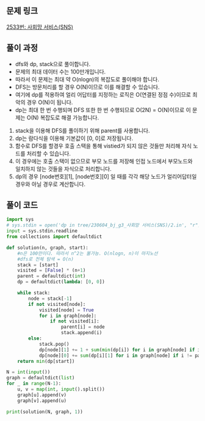 ## 문제 링크

[2533번: 사회망 서비스(SNS)](https://www.acmicpc.net/problem/2533)

## 풀이 과정

- dfs와 dp, stack으로 풀이합니다.
- 문제의 최대 데이터 수는 100만개입니다.
- 따라서 이 문제는 최대 약 O(nlogn)의 복잡도로 풀이해야 합니다.
- DFS는 방문처리를 할 경우 O(N)이므로 이를 해결할 수 있습니다.
- 여기에 dp를 적용하여 얼리 어답터를 지정하는 로직은 O(연결된 정점 수)이므로 최악의 경우 O(N)이 됩니다.
- dp는 최대 한 번 수행되며 DFS 또한 한 번 수행되므로 O(2N) = O(N)이므로 이 문제는 O(N) 복잡도로 해결 가능합니다.

1. stack을 이용해 DFS를 풀이하기 위해 parent를 사용합니다.
2. dp는 람다식을 이용해 기본값이 [0, 0]로 저장됩니다.
3. 함수로 DFS를 할경우 호출 스택을 통해 vistied가 되지 않은 것들만 처리해 자식 노드를 처리할 수 있습니다.
4. 이 경우에는 호출 스택이 없으므로 부모 노드를 저장해 인접 노드에서 부모노드와 일치하지 않는 것들을 자식으로 처리합니다.
5. dp의 경우 [node번호][1], [node번호][0] 일 때를 각각 해당 노드가 얼리어답터일 경우와 아닐 경우로 계산합니다.

## 풀이 코드

```python
import sys
# sys.stdin = open('dp in tree/230604_bj_g3_사회망 서비스(SNS)/2.in', "r")
input = sys.stdin.readline
from collections import defaultdict

def solution(n, graph, start):
    #n은 100만이다. 따라서 n^2는 불가능. O(nlogn, n)이 마지노선
    #dfs로 전체 탐색 = O(n)
    stack = [start]
    visited = [False] * (n+1)
    parent = defaultdict(int)
    dp = defaultdict(lambda: [0, 0])

    while stack:
        node = stack[-1]
        if not visited[node]:
            visited[node] = True
            for i in graph[node]:
                if not visited[i]:
                    parent[i] = node
                    stack.append(i)
        else:
            stack.pop()
            dp[node][1] += 1 + sum(min(dp[i]) for i in graph[node] if i != parent[node])
            dp[node][0] += sum(dp[i][1] for i in graph[node] if i != parent[node])
    return min(dp[start])

N = int(input())
graph = defaultdict(list)
for _ in range(N-1):
    u, v = map(int, input().split())
    graph[u].append(v)
    graph[v].append(u)

print(solution(N, graph, 1))
```
